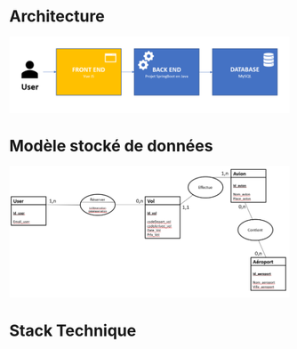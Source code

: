# Architecture
![github-small](https://github.com/RudyLo/tp-architecture-1/blob/IA-La_Cite/IA-La_Cite/projet/architecture.PNG?raw=true)



# Modèle stocké de données 

![github-small](https://github.com/RudyLo/tp-architecture-1/blob/IA-La_Cite/IA-La_Cite/projet/mcd.PNG?raw=true)


# Stack Technique


